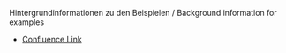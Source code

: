 ﻿Hintergrundinformationen zu den Beispielen / Background information for examples
 - [Confluence Link](https://mio.kbv.de/pages/viewpage.action?pageId=74557099)
